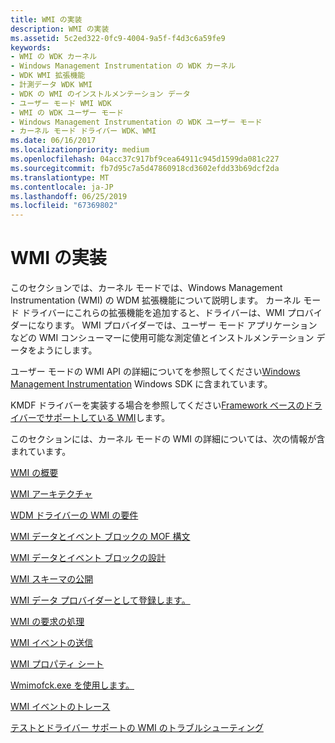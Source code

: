 ```yaml
---
title: WMI の実装
description: WMI の実装
ms.assetid: 5c2ed322-0fc9-4004-9a5f-f4d3c6a59fe9
keywords:
- WMI の WDK カーネル
- Windows Management Instrumentation の WDK カーネル
- WDK WMI 拡張機能
- 計測データ WDK WMI
- WDK の WMI のインストルメンテーション データ
- ユーザー モード WMI WDK
- WMI の WDK ユーザー モード
- Windows Management Instrumentation の WDK ユーザー モード
- カーネル モード ドライバー WDK、WMI
ms.date: 06/16/2017
ms.localizationpriority: medium
ms.openlocfilehash: 04acc37c917bf9cea64911c945d1599da081c227
ms.sourcegitcommit: fb7d95c7a5d47860918cd3602efdd33b69dcf2da
ms.translationtype: MT
ms.contentlocale: ja-JP
ms.lasthandoff: 06/25/2019
ms.locfileid: "67369802"
---
```

# <a name="implementing-wmi"></a>WMI の実装





このセクションでは、カーネル モードでは、Windows Management Instrumentation (WMI) の WDM 拡張機能について説明します。 カーネル モード ドライバーにこれらの拡張機能を追加すると、ドライバーは、WMI プロバイダーになります。 WMI プロバイダーでは、ユーザー モード アプリケーションなどの WMI コンシューマーに使用可能な測定値とインストルメンテーション データをようにします。

ユーザー モードの WMI API の詳細についてを参照してください[Windows Management Instrumentation](https://docs.microsoft.com/windows/desktop/WmiSdk/wmi-start-page) Windows SDK に含まれています。

KMDF ドライバーを実装する場合を参照してください[Framework ベースのドライバーでサポートしている WMI](https://docs.microsoft.com/windows-hardware/drivers/wdf/supporting-wmi-in-kmdf-drivers)します。

このセクションには、カーネル モードの WMI の詳細については、次の情報が含まれています。

[WMI の概要](introduction-to-wmi.md)

[WMI アーキテクチャ](wmi-architecture.md)

[WDM ドライバーの WMI の要件](wmi-requirements-for-wdm-drivers.md)

[WMI データとイベント ブロックの MOF 構文](mof-syntax-for-wmi-data-and-event-blocks.md)

[WMI データとイベント ブロックの設計](designing-wmi-data-and-event-blocks.md)

[WMI スキーマの公開](publishing-a-wmi-schema.md)

[WMI データ プロバイダーとして登録します。](registering-as-a-wmi-data-provider.md)

[WMI の要求の処理](handling-wmi-requests.md)

[WMI イベントの送信](sending-wmi-events.md)

[WMI プロパティ シート](wmi-property-sheets.md)

[Wmimofck.exe を使用します。](using-wmimofck-exe.md)

[WMI イベントのトレース](wmi-event-tracing.md)

[テストとドライバー サポートの WMI のトラブルシューティング](testing-and-troubleshooting-wmi-driver-support.md)

 

 





